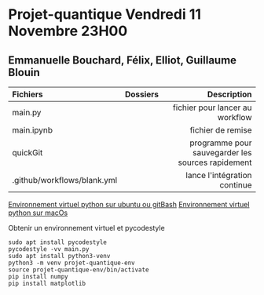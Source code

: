 # Projet-quantique Vendredi 11 Novembre 23H00
## Emmanuelle Bouchard, Félix, Elliot, Guillaume Blouin


|Fichiers|Dossiers|Description|
|:---|---|---:|
|main.py| |fichier pour lancer au workflow|
|main.ipynb| |fichier de remise|
|quickGit| |programme pour sauvegarder les sources rapidement|
|.github/workflows/blank.yml| |lance l'intégration continue|

[Environnement virtuel python sur ubuntu ou gitBash](https://thkernel.medium.com/comment-cr%C3%A9er-un-environnement-virtuel-python-sur-ubuntu-18-04-gikspirit-3fad29d284e1)
[Environnement virtuel python sur macOs](https://www.studytonight.com/post/python-virtual-environment-setup-on-mac-osx-easiest-way)


Obtenir un environnement virtuel et pycodestyle
```
sudo apt install pycodestyle
pycodestyle -vv main.py
sudo apt install python3-venv
python3 -m venv projet-quantique-env
source projet-quantique-env/bin/activate
pip install numpy
pip install matplotlib
```
